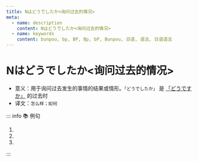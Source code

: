 ```yaml
---
title: Nはどうでしたか<询问过去的情况>
meta:
  - name: description
    content: Nはどうでしたか<询问过去的情况>
  - name: keywords
    content: bunpou, bp, BP, Bp, bP, Bunpou, 日语, 语法, 日语语法
---
```


# Nはどうでしたか<询问过去的情况>

* 意义：用于询问过去发生的事情的结果或情形。`「どうでしたか」` 是 [「どうですか」](./1-4-2.md) 的过去时
* 译文：`怎么样；如何`

::: info :books: 例句

1. <grammer-content id='1-4-4-0' sentence="[王/おう]さん、[昨日/きのう]の[試験/しけん]は**どうでしたか**。" trans='小王，昨儿个实验怎么样？' />
2. <grammer-content id='1-4-4-1' sentence="[一/いち][年生/ねんせい]の[時/とき]の[相互/そうご][学習/がくしゅう]は**どうでしたか**。" trans='一年级那会儿的相互学习怎么样？' />
3. <grammer-content id='1-4-4-2' sentence="[今日/きょう]の[天気/てんき]は**どうでしたか**。" trans='今天的天气如何？' />

:::
